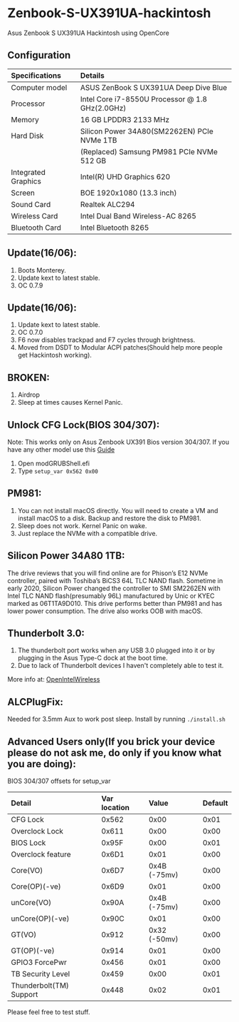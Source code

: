 # Zenbook-S-UX391UA-hackintosh
Asus Zenbook S UX391UA Hackintosh using OpenCore


## Configuration

| Specifications      | Details                                          |
| :--- | :---|
| Computer model      | ASUS ZenBook S UX391UA Deep Dive Blue            |
| Processor           | Intel Core i7-8550U Processor @ 1.8 GHz(2.0GHz)  |
| Memory              | 16 GB LPDDR3 2133 MHz                            |
| Hard Disk           | Silicon Power 34A80(SM2262EN) PCIe NVMe 1TB      |
|                     | (Replaced) Samsung PM981 PCIe NVMe 512 GB        |
| Integrated Graphics | Intel(R) UHD Graphics 620                        |
| Screen              | BOE 1920x1080 (13.3 inch)                        |
| Sound Card          | Realtek ALC294                                   |
| Wireless Card       | Intel Dual Band Wireless-AC 8265                 |
| Bluetooth Card      | Intel Bluetooth 8265                             |

## Update(16/06):
1) Boots Monterey.
2) Update kext to latest stable.
3) OC 0.7.9

## Update(16/06):
1) Update kext to latest stable.
2) OC 0.7.0
3) F6 now disables trackpad and F7 cycles through brightness.
4) Moved from DSDT to Modular ACPI patches(Should help more people get Hackintosh working).


## BROKEN:
1) Airdrop
2) Sleep at times causes Kernel Panic.

## Unlock CFG Lock(BIOS 304/307):
Note: This works only on Asus Zenbook UX391 Bios version 304/307. If you have any other model use this [Guide](https://dortania.github.io/OpenCore-Install-Guide/extras/msr-lock.html)
1) Open modGRUBShell.efi
2) Type `setup_var 0x562 0x00`

## PM981:
1) You can not install macOS directly. You will need to create a VM and install macOS to a disk. Backup and restore the disk to PM981.
2) Sleep does not work. Kernel Panic on wake.
3) Just replace the NVMe with a compatible drive.

## Silicon Power 34A80 1TB:
The drive reviews that you will find online are for Phison’s E12 NVMe controller, paired with Toshiba’s BiCS3 64L TLC NAND flash. Sometime in early 2020, Silicon Power changed the controller to SMI SM2262EN with Intel TLC NAND flash(presumably 96L) manufactured by Unic or KYEC marked as 06T1TA9D010. This drive performs better than PM981 and has lower power consumption. The drive also works OOB with macOS.

## Thunderbolt 3.0:
1) The thunderbolt port works when any USB 3.0 plugged into it or by plugging in the Asus Type-C dock at the boot time.
2) Due to lack of Thunderbolt devices I haven't completely able to test it.


More info at: [OpenIntelWireless](https://github.com/OpenIntelWireless)

## ALCPlugFix:
Needed for 3.5mm Aux to work post sleep. Install by running `./install.sh`

## Advanced Users only(If you brick your device please do not ask me, do only if you know what you are doing):
BIOS 304/307 offsets for setup_var

|Detail	             |Var location|Value|Default|
| :--- | :---|:---|:---|
|CFG Lock	            |0x562|0x00|0x01|
|Overclock Lock	      |0x611|0x00|0x00|
|BIOS Lock	          |0x95F|0x00|0x01|
|Overclock feature	  |0x6D1|0x01|0x00|
|Core(VO)	            |0x6D7|0x4B (-75mv)|0x00|
|Core(OP)(-ve)	      |0x6D9|0x01|0x00|
|unCore(VO)	          |0x90A|0x4B (-75mv)|0x00|
|unCore(OP)(-ve)	    |0x90C|0x01|0x00|
|GT(VO)	              |0x912|0x32 (-50mv)|0x00|
|GT(OP)(-ve)	        |0x914|0x01|0x00|
|GPIO3 ForcePwr	      |0x456|0x01|0x00|
|TB Security Level	  |0x459|0x00|0x01|
|Thunderbolt(TM) Support	  |0x448|0x02|0x01|

Please feel free to test stuff.
